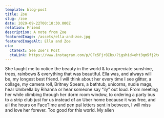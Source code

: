 ```yaml
---
template: blog-post
title: Zoe
slug: /zoe
date: 2020-09-22T00:18:30.000Z
relation: Friend
description: A note from Zoe
featuredImage: /assets/ella-and-zoe.jpg
featuredImageAlt: Ella and Zoe
cta:
  ctaText: See Zoe's Post
  ctaLink: https://www.instagram.com/p/CFc5FjrBIbx/?igshid=eht3qm5fj2te
---
```

She taught me to notice the beauty in the world & to appreciate sunshine, trees, rainbows & everything that was beautiful. Ella was, and always will be, my longest best friend. I will think about her every time I see glitter, a collage, my camera roll, Britney Spears, a bathtub, unicorns, nudie mags, hear Umbrella by Rihanna or hear someone say “ily” out loud. From meeting her while climbing through her dorm room window, to ordering a party bus to a strip club just for us instead of an Uber home because it was free, and all the hours on FaceTime and pen pal letters sent in between, I will miss and love her forever. Too good for this world. My alien